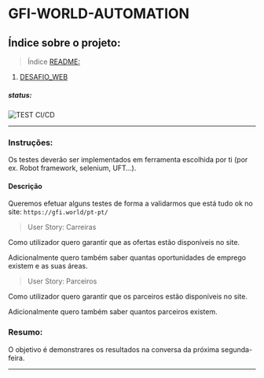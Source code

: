 # GFI-WORLD-AUTOMATION

## Índice sobre o projeto:

> Índice [README:](https://github.com/uLucasFraga/gfi-world-automation/blob/master/README.md)

1. [DESAFIO_WEB](https://github.com/uLucasFraga/gfi-world-automation/blob/master/src/DESAFIO_WEB.md)

##### status:

![TEST CI/CD](https://github.com/uLucasFraga/gfi-world-automation/workflows/TEST%20CI/CD/badge.svg)

---

### Instruções:
Os testes deverão ser implementados em ferramenta escolhida por ti (por ex. Robot framework, selenium, UFT…).

#### Descrição
Queremos efetuar alguns testes de forma a validarmos que está tudo ok no site: `https://gfi.world/pt-pt/`

 
> User Story: Carreiras

Como utilizador quero garantir que as ofertas estão disponíveis no site.

Adicionalmente quero também saber quantas oportunidades de emprego existem e as suas áreas.

> User Story: Parceiros

Como utilizador quero garantir que os parceiros estão disponíveis no site.

Adicionalmente quero também saber quantos parceiros existem.


### Resumo: 
O objetivo é demonstrares os resultados na conversa da próxima segunda-feira.

---
